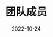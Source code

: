 ---
title: 团队成员
date: 2022-10-24

type: landing
translationKey: people
sections:
  - block: people
    content:
      title: 团队成员
      user_groups:
        - 教师
        - 研究生
        - 本科生
        - 访问学者
        - 毕业生
    design:
      show_interests: true
      show_role: true
      show_social: true
---